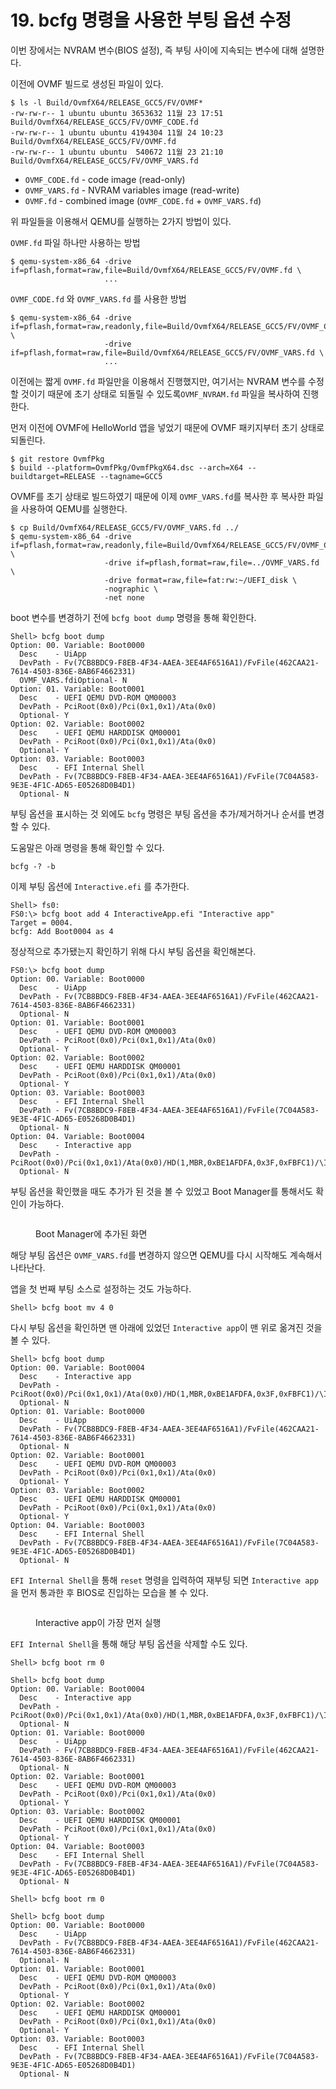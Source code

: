 # 19. bcfg 명령을 사용한 부팅 옵션 수정

이번 장에서는 NVRAM 변수(BIOS 설정), 즉 부팅 사이에 지속되는 변수에 대해 설명한다.

이전에 OVMF 빌드로 생성된 파일이 있다.

```
$ ls -l Build/OvmfX64/RELEASE_GCC5/FV/OVMF*
-rw-rw-r-- 1 ubuntu ubuntu 3653632 11월 23 17:51 Build/OvmfX64/RELEASE_GCC5/FV/OVMF_CODE.fd
-rw-rw-r-- 1 ubuntu ubuntu 4194304 11월 24 10:23 Build/OvmfX64/RELEASE_GCC5/FV/OVMF.fd
-rw-rw-r-- 1 ubuntu ubuntu  540672 11월 23 21:10 Build/OvmfX64/RELEASE_GCC5/FV/OVMF_VARS.fd
```

* `OVMF_CODE.fd` - code image (read-only)
* `OVMF_VARS.fd` - NVRAM variables image (read-write)
* `OVMF.fd` - combined image (`OVMF_CODE.fd` + `OVMF_VARS.fd`)

위 파일들을 이용해서 QEMU를 실행하는 2가지 방법이 있다.

`OVMF.fd` 파일 하나만 사용하는 방법

```
$ qemu-system-x86_64 -drive if=pflash,format=raw,file=Build/OvmfX64/RELEASE_GCC5/FV/OVMF.fd \
                     ...
```

`OVMF_CODE.fd` 와 `OVMF_VARS.fd` 를 사용한 방법

```
$ qemu-system-x86_64 -drive if=pflash,format=raw,readonly,file=Build/OvmfX64/RELEASE_GCC5/FV/OVMF_CODE.fd \
                     -drive if=pflash,format=raw,file=Build/OvmfX64/RELEASE_GCC5/FV/OVMF_VARS.fd \
                     ...
```

이전에는 짧게 `OVMF.fd` 파일만을 이용해서 진행했지만, 여기서는 NVRAM 변수를 수정할 것이기 때문에 초기 상태로 되돌릴 수 있도록`OVMF_NVRAM.fd` 파일을 복사하여 진행한다.

먼저 이전에 OVMF에 HelloWorld 앱을 넣었기 때문에 OVMF 패키지부터 초기 상태로 되돌린다.

```
$ git restore OvmfPkg
$ build --platform=OvmfPkg/OvmfPkgX64.dsc --arch=X64 --buildtarget=RELEASE --tagname=GCC5
```

OVMF를 초기 상태로 빌드하였기 때문에 이제 `OVMF_VARS.fd`를 복사한 후 복사한 파일을 사용하여 QEMU를 실행한다.

```
$ cp Build/OvmfX64/RELEASE_GCC5/FV/OVMF_VARS.fd ../
$ qemu-system-x86_64 -drive if=pflash,format=raw,readonly,file=Build/OvmfX64/RELEASE_GCC5/FV/OVMF_CODE.fd \
                     -drive if=pflash,format=raw,file=../OVMF_VARS.fd \
                     -drive format=raw,file=fat:rw:~/UEFI_disk \
                     -nographic \
                     -net none
```

boot 변수를 변경하기 전에 `bcfg boot dump` 명령을 통해 확인한다.

```
Shell> bcfg boot dump
Option: 00. Variable: Boot0000
  Desc    - UiApp
  DevPath - Fv(7CB8BDC9-F8EB-4F34-AAEA-3EE4AF6516A1)/FvFile(462CAA21-7614-4503-836E-8AB6F4662331)
  OVMF_VARS.fdiOptional- N
Option: 01. Variable: Boot0001
  Desc    - UEFI QEMU DVD-ROM QM00003
  DevPath - PciRoot(0x0)/Pci(0x1,0x1)/Ata(0x0)
  Optional- Y
Option: 02. Variable: Boot0002
  Desc    - UEFI QEMU HARDDISK QM00001
  DevPath - PciRoot(0x0)/Pci(0x1,0x1)/Ata(0x0)
  Optional- Y
Option: 03. Variable: Boot0003
  Desc    - EFI Internal Shell
  DevPath - Fv(7CB8BDC9-F8EB-4F34-AAEA-3EE4AF6516A1)/FvFile(7C04A583-9E3E-4F1C-AD65-E05268D0B4D1)
  Optional- N
```

부팅 옵션을 표시하는 것 외에도 `bcfg` 명령은 부팅 옵션을 추가/제거하거나 순서를 변경할 수 있다.

도움말은 아래 명령을 통해 확인할 수 있다.

```
bcfg -? -b
```

이제 부팅 옵션에 `Interactive.efi` 를 추가한다.

```
Shell> fs0:
FS0:\> bcfg boot add 4 InteractiveApp.efi "Interactive app"
Target = 0004.
bcfg: Add Boot0004 as 4
```

정상적으로 추가됐는지 확인하기 위해 다시 부팅 옵션을 확인해본다.

```
FS0:\> bcfg boot dump
Option: 00. Variable: Boot0000
  Desc    - UiApp
  DevPath - Fv(7CB8BDC9-F8EB-4F34-AAEA-3EE4AF6516A1)/FvFile(462CAA21-7614-4503-836E-8AB6F4662331)
  Optional- N
Option: 01. Variable: Boot0001
  Desc    - UEFI QEMU DVD-ROM QM00003
  DevPath - PciRoot(0x0)/Pci(0x1,0x1)/Ata(0x0)
  Optional- Y
Option: 02. Variable: Boot0002
  Desc    - UEFI QEMU HARDDISK QM00001
  DevPath - PciRoot(0x0)/Pci(0x1,0x1)/Ata(0x0)
  Optional- Y
Option: 03. Variable: Boot0003
  Desc    - EFI Internal Shell
  DevPath - Fv(7CB8BDC9-F8EB-4F34-AAEA-3EE4AF6516A1)/FvFile(7C04A583-9E3E-4F1C-AD65-E05268D0B4D1)
  Optional- N
Option: 04. Variable: Boot0004
  Desc    - Interactive app
  DevPath - PciRoot(0x0)/Pci(0x1,0x1)/Ata(0x0)/HD(1,MBR,0xBE1AFDFA,0x3F,0xFBFC1)/\InteractiveApp.efi
  Optional- N
```

부팅 옵션을 확인했을 때도 추가가 된 것을 볼 수 있었고  Boot Manager를 통해서도 확인이 가능하다.

<figure><img src=".gitbook/assets/image (1).png" alt=""><figcaption><p>Boot Manager에 추가된 화면</p></figcaption></figure>

해당 부팅 옵션은 `OVMF_VARS.fd`를 변경하지 않으면 QEMU를 다시 시작해도 계속해서 나타난다.

앱을 첫 번째 부팅 소스로 설정하는 것도 가능하다.

```
Shell> bcfg boot mv 4 0
```

다시 부팅 옵션을 확인하면 맨 아래에 있었던 `Interactive app`이 맨 위로 옮겨진 것을 볼 수 있다.

```
Shell> bcfg boot dump
Option: 00. Variable: Boot0004
  Desc    - Interactive app
  DevPath - PciRoot(0x0)/Pci(0x1,0x1)/Ata(0x0)/HD(1,MBR,0xBE1AFDFA,0x3F,0xFBFC1)/\InteractiveApp.efi
  Optional- N
Option: 01. Variable: Boot0000
  Desc    - UiApp
  DevPath - Fv(7CB8BDC9-F8EB-4F34-AAEA-3EE4AF6516A1)/FvFile(462CAA21-7614-4503-836E-8AB6F4662331)
  Optional- N
Option: 02. Variable: Boot0001
  Desc    - UEFI QEMU DVD-ROM QM00003
  DevPath - PciRoot(0x0)/Pci(0x1,0x1)/Ata(0x0)
  Optional- Y
Option: 03. Variable: Boot0002
  Desc    - UEFI QEMU HARDDISK QM00001
  DevPath - PciRoot(0x0)/Pci(0x1,0x1)/Ata(0x0)
  Optional- Y
Option: 04. Variable: Boot0003
  Desc    - EFI Internal Shell
  DevPath - Fv(7CB8BDC9-F8EB-4F34-AAEA-3EE4AF6516A1)/FvFile(7C04A583-9E3E-4F1C-AD65-E05268D0B4D1)
  Optional- N
```

`EFI Internal Shell`을 통해 `reset` 명령을 입력하여 재부팅 되면 `Interactive app`을 먼저 통과한 후 BIOS로 진입하는 모습을 볼 수 있다.

<figure><img src=".gitbook/assets/image (12).png" alt=""><figcaption><p>Interactive app이 가장 먼저 실행</p></figcaption></figure>

`EFI Internal Shell`을 통해 해당 부팅 옵션을 삭제할 수도 있다.

```
Shell> bcfg boot rm 0
```

```
Shell> bcfg boot dump
Option: 00. Variable: Boot0004
  Desc    - Interactive app
  DevPath - PciRoot(0x0)/Pci(0x1,0x1)/Ata(0x0)/HD(1,MBR,0xBE1AFDFA,0x3F,0xFBFC1)/\InteractiveApp.efi
  Optional- N
Option: 01. Variable: Boot0000
  Desc    - UiApp
  DevPath - Fv(7CB8BDC9-F8EB-4F34-AAEA-3EE4AF6516A1)/FvFile(462CAA21-7614-4503-836E-8AB6F4662331)
  Optional- N
Option: 02. Variable: Boot0001
  Desc    - UEFI QEMU DVD-ROM QM00003
  DevPath - PciRoot(0x0)/Pci(0x1,0x1)/Ata(0x0)
  Optional- Y
Option: 03. Variable: Boot0002
  Desc    - UEFI QEMU HARDDISK QM00001
  DevPath - PciRoot(0x0)/Pci(0x1,0x1)/Ata(0x0)
  Optional- Y
Option: 04. Variable: Boot0003
  Desc    - EFI Internal Shell
  DevPath - Fv(7CB8BDC9-F8EB-4F34-AAEA-3EE4AF6516A1)/FvFile(7C04A583-9E3E-4F1C-AD65-E05268D0B4D1)
  Optional- N

Shell> bcfg boot rm 0

Shell> bcfg boot dump
Option: 00. Variable: Boot0000
  Desc    - UiApp
  DevPath - Fv(7CB8BDC9-F8EB-4F34-AAEA-3EE4AF6516A1)/FvFile(462CAA21-7614-4503-836E-8AB6F4662331)
  Optional- N
Option: 01. Variable: Boot0001
  Desc    - UEFI QEMU DVD-ROM QM00003
  DevPath - PciRoot(0x0)/Pci(0x1,0x1)/Ata(0x0)
  Optional- Y
Option: 02. Variable: Boot0002
  Desc    - UEFI QEMU HARDDISK QM00001
  DevPath - PciRoot(0x0)/Pci(0x1,0x1)/Ata(0x0)
  Optional- Y
Option: 03. Variable: Boot0003
  Desc    - EFI Internal Shell
  DevPath - Fv(7CB8BDC9-F8EB-4F34-AAEA-3EE4AF6516A1)/FvFile(7C04A583-9E3E-4F1C-AD65-E05268D0B4D1)
  Optional- N
```
